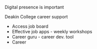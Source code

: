 Digital presence is important

Deakin College career support
- Access job board
- Effective job apps - weekly workshops
- Career guru - career dev. tool
- Career

